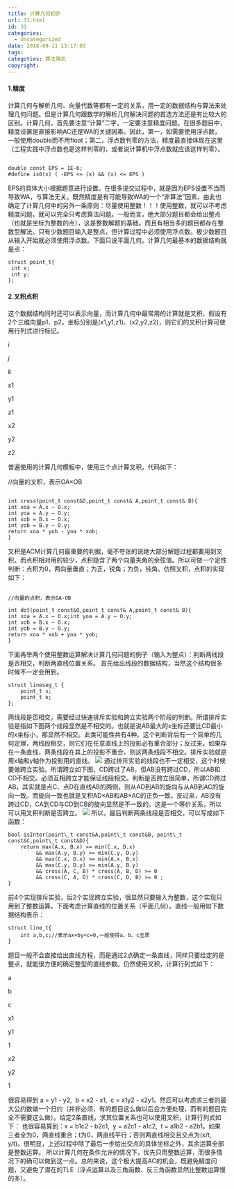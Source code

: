 ```yaml
---
title: 计算几何初步
url: 31.html
id: 31
categories:
  - Uncategorized
date: 2018-09-11 13:17:03
tags:
categoties: 算法珠玑
copyright:
---
```


#### 1.精度

计算几何与解析几何、向量代数等都有一定的关系，用一定的数据结构与算法来处理几何问题。但是计算几何跟数学的解析几何解决问题的首选方法还是有比较大的区别。计算几何，首先要注意“计算”二字，一定要注意精度问题。在很多题目中，精度设置是直接影响AC还是WA的关键因素。因此，第一，如需要使用浮点数，一般使用double而不用float；第二，浮点数判零的方法，精度最直接体现在这里（工程实践中浮点数也是这样判零的，或者说计算机中浮点数就应该这样判零）。
```

double const EPS = 1E-6;
#define is0(x) ( -EPS <= (x) && (x) <= EPS )
```

EPS的具体大小根据题意进行设置。在很多提交过程中，就是因为EPS设置不当而导致WA，与算法无关。既然精度是有可能导致WA的一个“非算法”因素，由此也确定了计算几何中的另外一条原则：尽量使用整数！！！使用整数，就可以不考虑精度问题，就可以完全只考虑算法问题。一般而言，绝大部分题目都会给出整点（也就是坐标为整数的点），这是整数解题的基础。而且有相当多的题目都存在整数型解法。只有少数题目输入是整点，但计算过程中必须使用浮点数。极少数题目从输入开始就必须使用浮点数。下面只说平面几何。计算几何最基本的数据结构就是点：

```
struct point_t{
 int x; 
 int y;
};
```

#### 2.叉积点积

这个数据结构同时还可以表示向量，而计算几何中最常用的计算就是叉积，假设有2个三维向量p1、p2，坐标分别是(x1,y1,z1)、(x2,y2,z2)，则它们的叉积计算可使用行列式进行标记。

_i_

_j_

_k_

x1

y1

z1

x2

y2

z2

普遍使用的计算几何模板中，使用三个点计算叉积，代码如下：

//向量的叉积，表示OA×OB
```

int cross(point_t const&O,point_t const& A,point_t const& B){
int xoa = A.x – O.x;
int yoa = A.y – O.y;
int xob = B.x – O.x;
int yob = B.y – O.y;
return xoa * yob - yoa * xob;
}
```

叉积是ACM计算几何最重要的判据，毫不夸张的说绝大部分解题过程都要用到叉积。而点积相对用的较少，点积隐含了两个向量夹角的余弦值。所以可做一个定性判断：点积为0，两向量垂直；为正，锐角；为负，钝角。仿照叉积，点积的实现如下：
```

//向量的点积，表示OA·OB

int dot(point_t const&O,point_t const& A,point_t const& B){
int xoa = A.x – O.x;int yoa = A.y – O.y;
int xob = B.x – O.x;
int yob = B.y – O.y;
return xoa * xob + yoa * yob;
}
```

下面再举两个使用整数运算解决计算几何问题的例子（输入为整点）：判断两线段是否相交，判断两直线位置关系。 首先给出线段的数据结构，当然这个结构很多时候不一定会用到。

```
struct lineseg_t {
    point_t s;
    point_t e;
};
```

两线段是否相交，需要经过快速排斥实验和跨立实验两个阶段的判断。所谓排斥实验是指如下图两个线段显然是不相交的。也就是说AB最大的x坐标还要比CD最小的x坐标小，那显然不相交。此类可能性共有4种。这个判断背后有一个简单的几何定理，两线段相交，则它们在任意直线上的投影必有重合部分；反过来，如果存在一条直线，两条线段在其上的投影不重合，则这两条线段不相交。排斥实验就是用x轴和y轴作为投影用的直线。 ![](https://img-blog.csdn.net/20140605212309562?watermark/2/text/aHR0cDovL2Jsb2cuY3Nkbi5uZXQvdTAxMjA2MTM0NQ==/font/5a6L5L2T/fontsize/400/fill/I0JBQkFCMA==/dissolve/70/gravity/SouthEast) 通过排斥实验的线段也不一定相交，这个时候要做跨立实验。所谓跨立如下图，CD跨过了AB，但AB没有跨过CD，所以AB和CD不相交。必须互相跨立才能保证线段相交。判断是否跨立很简单，所谓CD跨过AB，其实就是点C、点D在直线AB的两侧，则从AD到AB的旋向与从AB到AC的旋向一致。而旋向一致也就是叉积AD×AB和AB×AC的正负一致。反过来，AB没有跨过CD，CA到CD与CD到CB的旋向显然是不一致的。这是一个等价关系，所以可以用叉积判断是否跨立。 ![](https://img-blog.csdn.net/20140605212804343?watermark/2/text/aHR0cDovL2Jsb2cuY3Nkbi5uZXQvdTAxMjA2MTM0NQ==/font/5a6L5L2T/fontsize/400/fill/I0JBQkFCMA==/dissolve/70/gravity/SouthEast) 所以，最后判断两条线段是否相交，可以写成如下函数：

```
bool isInter(point\_t const&A,point\_t const&B, point\_t const&C,point\_t const&D){
    return max(A.x, B.x) >= min(C.x, D.x)
         && max(A.y, B.y) >= min(C.y, D.y)
         && max(C.x, D.x) >= min(A.x, B.x)
         && max(C.y, D.y) >= min(A.y, B.y)
         && cross(A, C, B) * cross(A, B, D) >= 0
         && cross(C, A, D) * cross(C, D, B) >= 0 ;
}
```

前4个实现排斥实验，后2个实现跨立实验，很显然只要输入为整数，这个实现只用到了整数运算。下面考虑计算直线的位置关系（平面几何）。直线一般用如下数据结构表示：

```
struct line_t{
    int a,b,c;//表示ax+by+c=0,一般使得a、b、c互质
}
```

题目一般不会直接给出直线方程，而是通过2点确定一条直线，同样只要给定的是整点，就能很方便的确定整型的直线参数。仍然使用叉积，计算行列式如下：

a

b

c

x1

y1

1

x2

y2

1

很容易得到 a = y1 - y2,  b = x2 - x1,  c = x1y2 - x2y1。然后可以考虑求三者的最大公约数做一个归约（并非必须，有的题目这么做以后会方便处理，而有的题目完全不需要这么做）。给定2条直线，求其位置关系也可以使用叉积，计算行列式如下： 也很容易算到：x = b1c2 - b2c1,  y = a2c1 - a1c2,  t = a1b2 - a2b1。如果三者全为0，两直线重合；t为0，两直线平行；否则两直线相交且交点为(x/t, y/t)。很明显，上述过程中除了最后一步给出交点的具体坐标之外，其余运算全部是整数运算。 所以计算几何在条件允许的情况下，优先只用整数运算，而很多情况下的确可以做到这一点。总的来说，这个极大提高AC的机会，既避免精度问题，又避免了潜在的TLE（浮点运算以及三角函数、反三角函数显然比整数运算慢的多）。